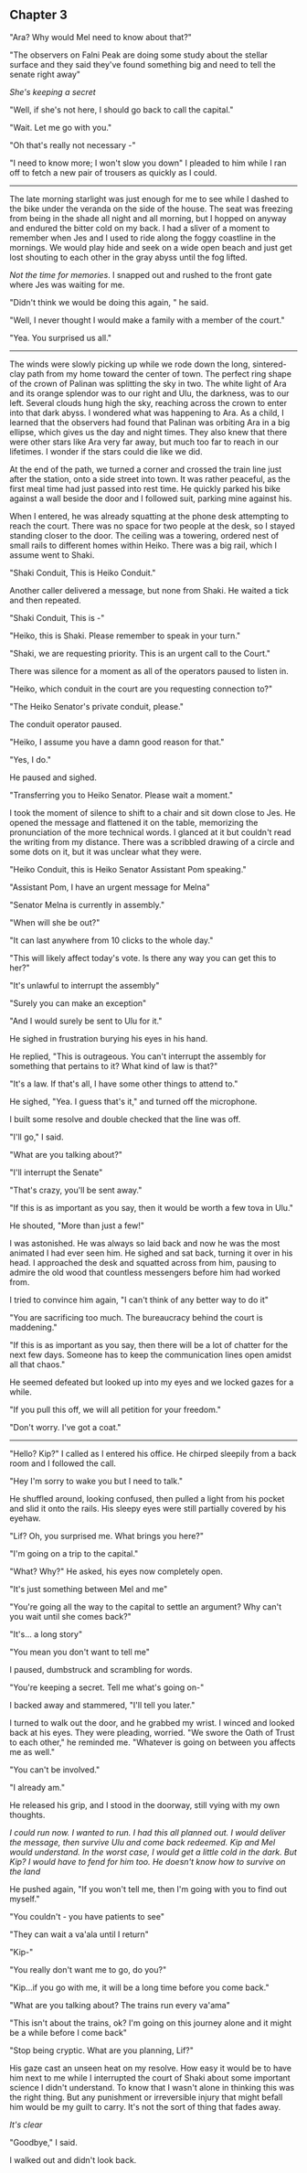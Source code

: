 
## Chapter 3

<!--

  In this chapter, I'm exploring the first instance of action writing.

  The messenger, Jes is delivering a note from a local observatory
  that has found evidence of a peculiar sunspot that doesn't move and is growing.

  He doesn't know what's in the message. Only that there has been an ongoing correspondence between Mel and observer Shib, and that this message was urgent.

  They proceed back to the messenger office to send the message via tele-line and her assistant takes the call and promises to deliver the urgent message. The message itself is cryptic and neither Jes nor Lif can understand it.

  Lif decides to go to the city (about 100km - 5 clicks away) to find out more. Once she gets there, she is stopped and told to wait as the meeting is already underway. Lif uses her agility and stealth to snoop on the meeting after Mel has delivered her news. The meeting is still tough to understand as there is heated argument and debate about what to do. The chapter ends on a pivotal reveal of the plot driver

-->

  "Ara? Why would Mel need to know about that?"

  "The observers on Falni Peak are doing some study about the stellar surface and they said they've found something big and need to tell the senate right away"

  *She's keeping a secret*

  "Well, if she's not here, I should go back to call the capital."

  "Wait. Let me go with you."

  "Oh that's really not necessary -"

  "I need to know more; I won't slow you down" I pleaded to him while I ran off to fetch a new pair of trousers as quickly as I could.


-------


  The late morning starlight was just enough for me to see while I dashed to the bike under the veranda on the side of the house. The seat was freezing from being in the shade all night and all morning, but I hopped on anyway and endured the bitter cold on my back. I had a sliver of a moment to remember when Jes and I used to ride along the foggy coastline in the mornings. We would play hide and seek on a wide open beach and just get lost shouting to each other in the gray abyss until the fog lifted.

  *Not the time for memories*. I snapped out and rushed to the front gate where Jes was waiting for me.

  "Didn't think we would be doing this again, " he said.

  "Well, I never thought I would make a family with a member of the court."

  "Yea. You surprised us all."


-------


  The winds were slowly picking up while we rode down the long, sintered-clay path from my home toward the center of town. The perfect ring shape of the crown of Palinan was splitting the sky in two. The white light of Ara and its orange splendor was to our right and Ulu, the darkness, was to our left. Several clouds hung high the sky, reaching across the crown to enter into that dark abyss. I wondered what was happening to Ara. As a child, I learned that the observers had found that Palinan was orbiting Ara in a big ellipse, which gives us the day and night times. They also knew that there were other stars like Ara very far away, but much too far to reach in our lifetimes. I wonder if the stars could die like we did.

  At the end of the path, we turned a corner and crossed the train line just after the station, onto a side street into town. It was rather peaceful, as the first meal time had just passed into rest time. He quickly parked his bike against a wall beside the door and I followed suit, parking mine against his.

  When I entered, he was already squatting at the phone desk attempting to reach the court. There was no space for two people at the desk, so I stayed standing closer to the door. The ceiling was a towering, ordered nest of small rails to different homes within Heiko. There was a big rail, which I assume went to Shaki.

  "Shaki Conduit, This is Heiko Conduit."

  Another caller delivered a message, but none from Shaki. He waited a tick and then repeated.

  "Shaki Conduit, This is -"

  "Heiko, this is Shaki. Please remember to speak in your turn."

  "Shaki, we are requesting priority. This is an urgent call to the Court."

  There was silence for a moment as all of the operators paused to listen in.

  "Heiko, which conduit in the court are you requesting connection to?"

  "The Heiko Senator's private conduit, please."

  The conduit operator paused.

  "Heiko, I assume you have a damn good reason for that."

  "Yes, I do."

  He paused and sighed.

  "Transferring you to Heiko Senator. Please wait a moment."

  I took the moment of silence to shift to a chair and sit down close to Jes. He opened the message and flattened it on the table, memorizing the pronunciation of the more technical words. I glanced at it but couldn't read the writing from my distance. There was a scribbled drawing of a circle and some dots on it, but it was unclear what they were.

  "Heiko Conduit, this is Heiko Senator Assistant Pom speaking."

  "Assistant Pom, I have an urgent message for Melna"

  "Senator Melna is currently in assembly."

  "When will she be out?"

  "It can last anywhere from 10 clicks to the whole day."

  "This will likely affect today's vote. Is there any way you can get this to her?"

  "It's unlawful to interrupt the assembly"

  "Surely you can make an exception"

  "And I would surely be sent to Ulu for it."

  He sighed in frustration burying his eyes in his hand.

  He replied, "This is outrageous. You can't interrupt the assembly for something that pertains to it? What kind of law is that?"

  "It's a law. If that's all, I have some other things to attend to."

  He sighed, "Yea. I guess that's it," and turned off the microphone.

  I built some resolve and double checked that the line was off.

  "I'll go," I said.

  "What are you talking about?"

  "I'll interrupt the Senate"

  "That's crazy, you'll be sent away."

  "If this is as important as you say, then it would be worth a few tova in Ulu."

  He shouted, "More than just a few!"

  I was astonished. He was always so laid back and now he was the most animated I had ever seen him. He sighed and sat back, turning it over in his head. I approached the desk and squatted across from him, pausing to admire the old wood that countless messengers before him had worked from.

  I tried to convince him again, "I can't think of any better way to do it"

  "You are sacrificing too much. The bureaucracy behind the court is maddening."

  "If this is as important as you say, then there will be a lot of chatter for the next few days. Someone has to keep the communication lines open amidst all that chaos."

  He seemed defeated but looked up into my eyes and we locked gazes for a while.

  "If you pull this off, we will all petition for your freedom."

  "Don't worry. I've got a coat."


-------


  "Hello? Kip?" I called as I entered his office. He chirped sleepily from a back room and I followed the call.

  "Hey I'm sorry to wake you but I need to talk."

  He shuffled around, looking confused, then pulled a light from his pocket and slid it onto the rails. His sleepy eyes were still partially covered by his eyehaw.

  "Lif? Oh, you surprised me. What brings you here?"

  "I'm going on a trip to the capital."

  "What? Why?" He asked, his eyes now completely open.

  "It's just something between Mel and me"

  "You're going all the way to the capital to settle an argument? Why can't you wait until she comes back?"

  "It's... a long story"

  "You mean you don't want to tell me"

  I paused, dumbstruck and scrambling for words.

  "You're keeping a secret. Tell me what's going on-"

  I backed away and stammered, "I'll tell you later."

  I turned to walk out the door, and he grabbed my wrist. I winced and looked back at his eyes. They were pleading, worried.
  "We swore the Oath of Trust to each other," he reminded me. "Whatever is going on between you affects me as well."

  "You can't be involved."

  "I already am."

  He released his grip, and I stood in the doorway, still vying with my own thoughts.

  *I could run now. I wanted to run. I had this all planned out. I would deliver the message, then survive Ulu and come back redeemed. Kip and Mel would understand. In the worst case, I would get a little cold in the dark. But Kip? I would have to fend for him too. He doesn't know how to survive on the land*

  He pushed again, "If you won't tell me, then I'm going with you to find out myself."

  "You couldn't - you have patients to see"

  "They can wait a va'ala until I return"

  "Kip-"

  "You really don't want me to go, do you?"

  "Kip...if you go with me, it will be a long time before you come back."

  "What are you talking about? The trains run every va'ama"

  "This isn't about the trains, ok? I'm going on this journey alone and it might be a while before I come back"

  "Stop being cryptic. What are you planning, Lif?"

  His gaze cast an unseen heat on my resolve. How easy it would be to have him next to me while I interrupted the court of Shaki about some important science I didn't understand. To know that I wasn't alone in thinking this was the right thing. But any punishment or irreversible injury that might befall him would be my guilt to carry. It's not the sort of thing that fades away.

  *It's clear*

  "Goodbye," I said.

  I walked out and didn't look back.
